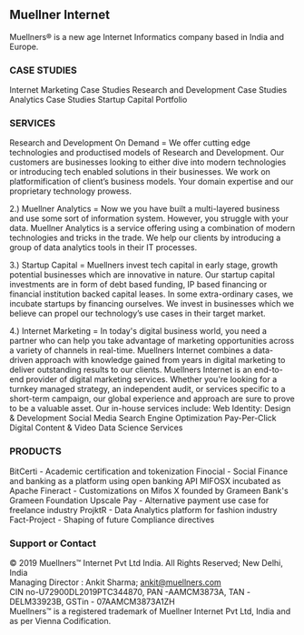 ## Muellner Internet
Muellners® is a new age Internet Informatics company based in India and Europe. 

### CASE STUDIES
Internet Marketing Case Studies
Research and Development Case Studies
Analytics Case Studies
Startup Capital Portfolio

### SERVICES
Research and Development On Demand = We offer cutting edge technologies and productised models of Research and Development.
Our customers are businesses looking to either dive into modern technologies or introducing tech enabled solutions in their businesses.
We work on platformification of client’s business models. 
Your domain expertise and our proprietary technology prowess.

2.) Muellner Analytics = Now we you have built a multi-layered business and use some sort of information system. However, you struggle with your data. Muellner Analytics is a service offering using a combination of modern technologies and tricks in the trade. We help our clients by introducing a group of data analytics tools in their IT processes.

3.) Startup Capital = Muellners invest tech capital in early stage, growth potential businesses which are innovative in nature.
Our startup capital investments are in form of debt based funding, IP based financing or financial institution backed capital leases. In some extra-ordinary cases, we incubate startups by financing ourselves.
We invest in businesses which we believe can propel our technology’s use cases in their target market.

4.) Internet Marketing = In today's digital business world, you need a partner who can help you take advantage of marketing opportunities across a variety of channels in real-time. 
Muellners Internet combines a data-driven approach with knowledge gained from years in digital marketing to deliver outstanding results to our clients.
Muellners Internet is an end-to-end provider of digital marketing services. Whether you're looking for a turnkey managed strategy, an independent audit, or services specific to a short-term campaign, our global experience and approach are sure to prove to be a valuable asset.
Our in-house services include:
Web Identity: Design & Development
Social Media
Search Engine Optimization
Pay-Per-Click
Digital Content & Video
Data Science Services

### PRODUCTS

BitCerti - Academic certification and tokenization
Finocial -  Social Finance and banking as a platform using open banking API
MIFOSX incubated as Apache Fineract - Customizations on Mifos X founded by Grameen Bank's Grameen Foundation
Upscale Pay - Alternative payment use case for freelance industry 
ProjktR - Data Analytics platform for fashion industry
Fact-Project - Shaping of future Compliance directives

### Support or Contact

© 2019 Muellners™ Internet Pvt Ltd India. All Rights Reserved; New Delhi, India<br>
Managing Director : Ankit Sharma; ankit@muellners.com<br>
CIN no-U72900DL2019PTC344870, PAN -AAMCM3873A, TAN -DELM33923B, GSTin - 07AAMCM3873A1ZH<br>
Muellners™ is a registered trademark of Muellner Internet Pvt Ltd, India and as per Vienna Codification.
